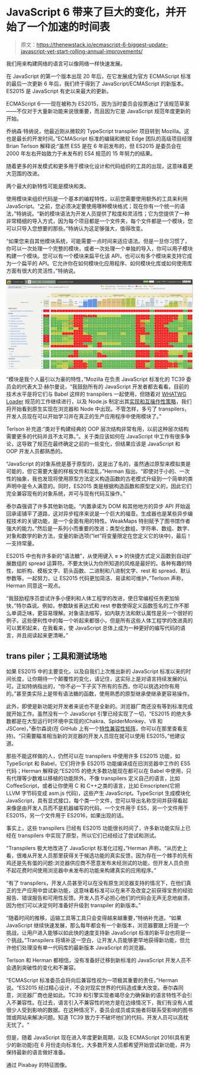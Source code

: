 # JavaScript 6 带来了巨大的变化，并开始了一个加速的时间表

> 原文：<https://thenewstack.io/ecmascript-6-biggest-update-javascript-yet-start-rolling-annual-improvements/>

我们用来构建网络的语言可以像网络一样快速发展。

在 JavaScript 的第一个版本出现 20 年后，在它发展成为官方 ECMAScript 标准的最后一次更新 6 年后，我们终于得到了 JavaScript/ECMAScript 的新版本。ES2015 是 JavaScript 有史以来最大的更新。

ECMAScript 6——现在被称为 ES2015，因为当时委员会投票通过了该规范草案——不仅对于大量新功能来说很重要，而且因为它是 JavaScript 规范年度更新的开始。

乔纳森·特纳说，他最近刚从微软的 TypeScript transpiler 项目转到 Mozilla。这也是最长的开发时间。”ECMAScript 标准的编辑和微软 Edge 团队的高级项目经理 Brian Terlson 解释说:“虽然 ES5 是在 6 年前发布的，但 ES2015 是委员会在 2000 年左右开始致力于未发布的 ES4 规范的 15 年努力的结果。

随着更多的并发模式和更多用于模块化设计和代码组织的工具的出现，这意味着更大范围的改进。

两个最大的新特性可能是模块和类。

使用模块来组织代码是一个基本的编程特性，以前您需要使用额外的工具来利用 JavaScript。“之前，您必须决定要使用哪种模块格式；现在你有一个统一的语法，”特纳说。“新的模块语法为开发人员提供了粒度和灵活性；它为您提供了一种非常精细的导入方式，因为每个项目都是一个文件夹，每个文件都是一个模块，您可以只导入您想要的那些。”特纳认为这足够强大，值得改变。

“如果您来自其他模块系统，可能需要一点时间来适应语法。但是一旦你习惯了，你可以一次处理一个完整的模块，或者一次处理一个单独的导入，你可以用子模块构建一个模块。您可以有一个模块来扁平化该 API，也可以有多个模块来支持它成为一个扁平的 API。它允许你在如何模块化应用程序、如何模块化库或如何使用库方面有很大的灵活性，”特纳说。

[![ECMASript 6 compatibility](img/0eaa1873e557ce61322d4abc5e1f09fb.png)](https://thenewstack.io/wp-content/uploads/2016/03/ECMASript-6-compatibility.png)

“模块是我个人最引以为豪的特性，”Mozilla 在负责 JavaScript 标准化的 TC39 委员会的代表大卫·赫尔曼说，“我鼓励所有的 JavaScript 开发者都去看看。目前的技术水平是将它们与 Babel 这样的 transpilers 一起使用，但随着对 [WHATWG Loader](https://github.com/whatwg/loader) 规范的工作继续进行，以及 Node.js 制定出其[实现和互操作性策略](https://github.com/nodejs/node-eps/pull/3)，我们将开始看到原生实现在浏览器和 Node 中出现。不管怎样，多亏了 transpilers，开发人员现在可以开始学习并在真正的生产应用程序中使用模块了。”

Terlson 补充道:“类对于构建经典的 OOP 层次结构非常有用，以前这种层次结构需要更多的代码并且不太可靠。”。关于类应该如何在 JavaScript 中工作有很多争论，这导致了规范在最终确定之前的一些变化，但结果应该是 JavaScript 和 OOP 开发人员都熟悉的。

“JavaScript 的对象系统是基于原型的，这是出了名的，虽然通过原型来模拟类是可能的，但它需要大量的样板文件和混乱，”Herman 指出。“即使对于小的、一次性的抽象，我也发现将使用原型方法定义构造函数的古老模式升级到一个简单的类声明中是令人满意的。同时，ES2015 类是根据构造函数和原型定义的，因此它们完全兼容现有的对象系统，并可与现有代码互操作。”

泰尔森强调了许多其他新功能。“内置承诺为 DOM 和其他地方的异步 API 开始返回承诺铺平了道路，这对异步程序来说是一个巨大的福音。生成器也是某些异步编程技术的关键功能，是一个全面有用的特性。WeakMaps 特别赋予了图书馆作者强大的能力。”然后是一系列小而重要的改进；类型化数组，字符串、数组、数字、对象和数学的新方法，变量的新选项(“let”将变量限定在您定义它的块中)，最后！—支持常量。

ES2015 中也有许多新的“语法糖”，从使用键入 **= >** 的快捷方式定义函数到自动扩展数组的 spread 运算符。不要太快认为你所知道的风格是最好的。各种有趣的特性，如析构、模板文字、箭头函数、二进制和八进制文字、rest 和 spread、默认参数等。一起努力，让 ES2015 代码更加简洁、易读和可维护，”Terlson 声称，Herman 同意这一观点。

“我鼓励程序员尝试许多小便利和人体工程学的改进，使日常编程任务更加愉快，”特尔森说。例如，参数缺省表达式和 rest 参数使得定义函数签名的工作不那么单调乏味，更容易理解。对象语法缩写，如内联方法和默认属性是另一个很好的例子。这些便利性中的每一个听起来都很小，但是所有这些人体工程学的改进真的可以累积起来，在我看来，使 JavaScript 总体上成为一种更好的编写代码的语言，并且阅读起来更清晰。”

## **trans piler；工具和测试场地**

如果 ES2015 中的主要变化，以及自我们上次推出新的 JavaScript 标准以来的时间长度，让你期待一个颠覆性的变化，请记住，这实际上是对语言持续发展的认可。正如特纳指出的，“你不必一下子买下所有的东西，你可以挑选对你有用的。”甚至类实际上是带有语法糖的函数，使用熟悉的原型继承使继承更容易操作。

此外，即使是新功能对开发者来说也不是全新的。浏览器厂商还没有等到标准完成就开始工作。虽然没有一个 JavaScript 引擎已经实现了一切，“ES2015 的绝大多数都是在大型运行时环境中实现的(Chakra、SpiderMonkey、V8 和 JSCore)，”泰尔森说(在 GitHub 上有一个[特性兼容性矩阵](https://kangax.github.io/compat-table/es6/)，你可以在那里查看支持)。“只需要瞄准相当新的浏览器的开发人员现在就可以使用 ES2015，”他建议道。

那些不能这样做的人，仍然可以在 transpilers 中使用许多 ES2015 功能，如 TypeScript 和 Babel，它们将许多 ES2015 功能编译成在旧浏览器中工作的 ES5 代码；Herman 解释说:“ES2015 的绝大多数功能现在都可以在 Babel 中使用，只有代理等少数难以移植的功能除外。不像 transpilers 定义自己的语言，比如 CoffeeScript，或者让你使用 C 和 C++之类的语言，比如 Emscripten(它把 LLVM 字节码变成 asm.js 代码)，这些产生 JavaScript。TypeScript 生成模块化 JavaScript，具有显式接口，每个类一个文件，您可以导出名称空间并获得看起来像是由开发人员而不是机器编写的代码，一个文件用于 ES5，另一个文件用于 ES2015，另一个文件用于 ES2016，如果出现的话。

事实上，这些 transpilers 已经有 ES2015 功能很长时间了，许多新功能实际上已经在 transpilers 中实现了原型，所以它们已经经过了尝试和测试。

“Transpilers 极大地改进了 JavaScript 标准化过程，”Herman 声称。“从历史上看，很难从开发人员那里获得关于候选功能的真实反馈，因为存在一个棘手的先有鸡还是先有蛋的问题:浏览器供应商不愿意发布未经测试的功能，但开发人员负担不起花费时间使用浏览器中未发布的功能来构建真实的应用程序。”

“有了 transpilers，开发人员甚至可以在没有原生浏览器支持的情况下，在他们真正的生产应用中尝试新功能，这意味着标准可以在来不及改变之前获得宝贵的经验报告、错误报告和可用性反馈。开发人员不必担心他们的代码会无声无息地崩溃，因为他们可以决定何时准备好升级到 transpiler 的新版本。”

“随着时间的推移，运输工具等工具只会变得越来越重要，”特纳补充道。“如果 JavaScript 继续快速发展，那么每年都会有一个新版本，浏览器要跟上将是一个挑战，让用户进入能够以如此快的速度支持新 JavaScript 标准的新平台也将是一个挑战。”Transpilers 将填补这一空白，让开发人员能够更早地获得新功能，但允许他们处理没有单一代码库的最新版本 JavaScript 的浏览器。

Terlson 和 Herman 都相信，没有准备好迁移到新标准的 JavaScript 开发人员不会遇到突破性的变化和不兼容。

“ECMAScript 标准委员会将向后兼容性视为一项极其重要的责任，”Herman 说。“ES2015 经过精心设计，不会对现实世界的代码造成重大改变。泰尔森同意，浏览器厂商也是如此。TC39 和引擎实现者竭尽全力确保新的语言特性不会引入不兼容性。在过去，语言引入不兼容性的地方是在边缘情况下，我们有没有人或很少人受到影响的数据。在这种情况下，委员会成员或实施者将联系受影响的图书馆或网站来解决问题。知道 TC39 致力于不破坏他们的代码，开发人员可以高枕无忧了。"

但是，随着 JavaScript 现在进入年度更新周期，以及 ECMAScript 2016(具有更少的新功能)在 6 月份走向标准化，大多数开发人员都希望开始尝试新功能，并为保持最新的语言做好准备。

通过 Pixabay 的特征图像。

<svg xmlns:xlink="http://www.w3.org/1999/xlink" viewBox="0 0 68 31" version="1.1"><title>Group</title> <desc>Created with Sketch.</desc></svg>